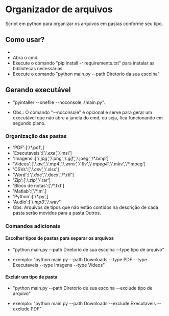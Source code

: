 # Organizador de arquivos

<p> 
Script em python para organizar os arquivos em pastas conforme seu tipo.
</p>

## Como usar?

<ul>
  <li>
  </li>
   <li>
     Abra o cmd.
  </li>
  <li>
    Execute o comando "pip install -r requirements.txt" para instalar as bibliotecas necessárias.
  </li>
  <li>
    Execute o comando "python main.py --path Diretorio da sua escolha"
  </li>
</ul>  

## Gerando executável

- "pyintaller --onefile --noconsole .\main.py".

- Obs.: O comando "--noconsole" é opcional e serve para gerar um executável que não abre a janela do cmd, ou seja, fica funcionando em segundo plano.


### Organização das pastas

- 'PDF':['/*.pdf',]
- 'Executaveis':['/*.exe','/*.msi']
- 'Imagens':['/*.jpg','/*.png','/*.gif','/*.jpeg','/*.bmp']
- 'Videos':['/*.avi','/*.mp4','/*.wmv','/*.flv','/*.mpeg4','/*.mkv','/*.mpeg']
- 'CSVs':['/*.csv','/*.xlsx']
- 'Word':['/*.doc','/*.docx','/*.rtf']
- 'Zip':['/*.zip','/*.rar']
- 'Bloco de notas':['/*.txt']
- 'Matlab':['/*.m',]
- 'Python':['/*.py',]
- 'Audio':['/*.mp3','/*.wav']
- Obs: Arquivos de tipos que não estão contidos na descrição de cada pasta serão movidos para a pasta Outros.

### Comandos adicionais

#### Escolher tipos de pastas para separar os arquivos

- "python main.py --path Diretorio de sua escolha --type tipo de arquivo"

- exemplo: "python main.py --path Downloads --type PDF --type Executaveis --type Imagens --type Videos"
  
 #### Excluir um tipo de pasta 
 
 - "python main.py --path Diretorio de sua escolha --exclude tipo de arquivo"

- exemplo: "python main.py --path Downloads --exclude Executaveis --exclude PDF"


